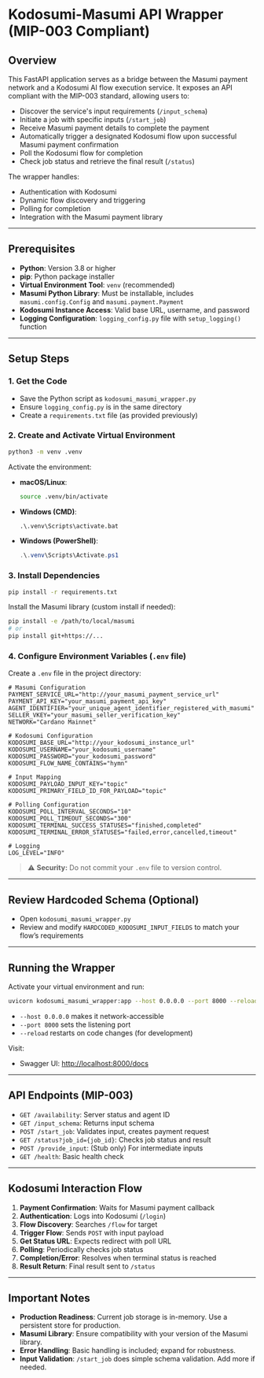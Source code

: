 
# Kodosumi-Masumi API Wrapper (MIP-003 Compliant)

## Overview

This FastAPI application serves as a bridge between the Masumi payment network and a Kodosumi AI flow execution service. It exposes an API compliant with the MIP-003 standard, allowing users to:

- Discover the service's input requirements (`/input_schema`)
- Initiate a job with specific inputs (`/start_job`)
- Receive Masumi payment details to complete the payment
- Automatically trigger a designated Kodosumi flow upon successful Masumi payment confirmation
- Poll the Kodosumi flow for completion
- Check job status and retrieve the final result (`/status`)

The wrapper handles:
- Authentication with Kodosumi
- Dynamic flow discovery and triggering
- Polling for completion
- Integration with the Masumi payment library

---

## Prerequisites

- **Python**: Version 3.8 or higher
- **pip**: Python package installer
- **Virtual Environment Tool**: `venv` (recommended)
- **Masumi Python Library**: Must be installable, includes `masumi.config.Config` and `masumi.payment.Payment`
- **Kodosumi Instance Access**: Valid base URL, username, and password
- **Logging Configuration**: `logging_config.py` file with `setup_logging()` function

---

## Setup Steps

### 1. Get the Code

- Save the Python script as `kodosumi_masumi_wrapper.py`
- Ensure `logging_config.py` is in the same directory
- Create a `requirements.txt` file (as provided previously)

### 2. Create and Activate Virtual Environment

```bash
python3 -m venv .venv
```

Activate the environment:

- **macOS/Linux**:  
  ```bash
  source .venv/bin/activate
  ```

- **Windows (CMD)**:  
  ```cmd
  .\.venv\Scripts\activate.bat
  ```

- **Windows (PowerShell)**:  
  ```powershell
  .\.venv\Scripts\Activate.ps1
  ```

### 3. Install Dependencies

```bash
pip install -r requirements.txt
```

Install the Masumi library (custom install if needed):

```bash
pip install -e /path/to/local/masumi
# or
pip install git+https://...
```

### 4. Configure Environment Variables (`.env` file)

Create a `.env` file in the project directory:

```dotenv
# Masumi Configuration
PAYMENT_SERVICE_URL="http://your_masumi_payment_service_url"
PAYMENT_API_KEY="your_masumi_payment_api_key"
AGENT_IDENTIFIER="your_unique_agent_identifier_registered_with_masumi"
SELLER_VKEY="your_masumi_seller_verification_key"
NETWORK="Cardano Mainnet"

# Kodosumi Configuration
KODOSUMI_BASE_URL="http://your_kodosumi_instance_url"
KODOSUMI_USERNAME="your_kodosumi_username"
KODOSUMI_PASSWORD="your_kodosumi_password"
KODOSUMI_FLOW_NAME_CONTAINS="hymn"

# Input Mapping
KODOSUMI_PAYLOAD_INPUT_KEY="topic"
KODOSUMI_PRIMARY_FIELD_ID_FOR_PAYLOAD="topic"

# Polling Configuration
KODOSUMI_POLL_INTERVAL_SECONDS="10"
KODOSUMI_POLL_TIMEOUT_SECONDS="300"
KODOSUMI_TERMINAL_SUCCESS_STATUSES="finished,completed"
KODOSUMI_TERMINAL_ERROR_STATUSES="failed,error,cancelled,timeout"

# Logging
LOG_LEVEL="INFO"
```

> ⚠️ **Security:** Do not commit your `.env` file to version control.

---

## Review Hardcoded Schema (Optional)

- Open `kodosumi_masumi_wrapper.py`
- Review and modify `HARDCODED_KODOSUMI_INPUT_FIELDS` to match your flow’s requirements

---

## Running the Wrapper

Activate your virtual environment and run:

```bash
uvicorn kodosumi_masumi_wrapper:app --host 0.0.0.0 --port 8000 --reload
```

- `--host 0.0.0.0` makes it network-accessible
- `--port 8000` sets the listening port
- `--reload` restarts on code changes (for development)

Visit:

- Swagger UI: [http://localhost:8000/docs](http://localhost:8000/docs)

---

## API Endpoints (MIP-003)

- `GET /availability`: Server status and agent ID
- `GET /input_schema`: Returns input schema
- `POST /start_job`: Validates input, creates payment request
- `GET /status?job_id={job_id}`: Checks job status and result
- `POST /provide_input`: (Stub only) For intermediate inputs
- `GET /health`: Basic health check

---

## Kodosumi Interaction Flow

1. **Payment Confirmation**: Waits for Masumi payment callback
2. **Authentication**: Logs into Kodosumi (`/login`)
3. **Flow Discovery**: Searches `/flow` for target
4. **Trigger Flow**: Sends `POST` with input payload
5. **Get Status URL**: Expects redirect with poll URL
6. **Polling**: Periodically checks job status
7. **Completion/Error**: Resolves when terminal status is reached
8. **Result Return**: Final result sent to `/status`

---

## Important Notes

- **Production Readiness**: Current job storage is in-memory. Use a persistent store for production.
- **Masumi Library**: Ensure compatibility with your version of the Masumi library.
- **Error Handling**: Basic handling is included; expand for robustness.
- **Input Validation**: `/start_job` does simple schema validation. Add more if needed.
